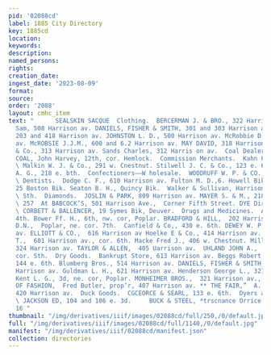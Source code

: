 ```yaml
---
pid: '02088cd'
label: 1885 City Directory
key: 1885cd
location: 
keywords: 
description: 
named_persons: 
rights: 
creation_date: 
ingest_date: '2023-08-09'
format: 
source: 
order: '2088'
layout: cmhc_item
text: "      SEALSKIN SACQUE  Clothing.  BERCERMAN J. & BRO., 322 Harrison av. Berry
  Sam, 508 Harrison av. DANIELS, FISHER & SMITH, 301 and 303 Harrison av, HARRIS M.,
  203 and 418 Harrison av. JOHNSTON L. D., 500 Harrison av. McRobbie D., 520% Harrison
  av. McROBSIE J.J.M., 600 and 6.2 Harrison av. MAY DAVID, 318 Harrison av. Nathan
  & Co., 313 Harrison av. Sands Charles, 312 Harris on av.  Coal Dealers.  CANON CITY
  COAL, John Harvey, 12th, cor. Hemlock.  Commission Merchants.  Kahn F., 111 e. 3a.
  \ Malkin W. J. & Co., 291 w. Cnestnut. Stilwell J. C. & Co., 123 e. 6th. Swanson
  A. G., 218 e. bth.  Confectioners——W holesale.  WOODRUFF W. P. & CO., 121 w. Chestnut.
  \ Dentists.  Dodge C. F., 610 Harrison av. Fulton M. D.,6. Howell Bik. Rose H. C.,
  25 Boston Bik. Seaton B. H., Quincy Bik.  Walker & Sullivan, Harrison av., nw. cor,
  \ Sth.  Diamonds.  JOSLIN & PARK, 809 Harrison av. MAYER S. & M., 218 Harrison av.
  \ 257  At BABCOCK’S, 501 Harrison Ave.,  Corner Fifth Street. DYE Directory Publishers.
  \ CORBETT & BALLENCER, 19 Symes Bik, Deuver.  Drugs and Medicines.  Assig M., 314e
  4th. Bower Ff. H., 6th, nw. cor, Poplar. BRADFORD & HILL,  202 Harrison av.  CANFIELD
  D.N.,  Poplar, ne. cor. 7th.  Canfield & Co,, 430 e. 6th. DEWEY W. P.,  502 Harrison
  av. ELLIOTT & CO.,  616 Harrison av Hoelke E & Co., 414 Harrison av. KOSTITCH S&S.
  T.,  601 Harrison av., cor. 6th. Macke Fred J., 406 w. Chestnut. Miller Jay S.,
  324 Harrison av. TAYLOR & ALLEN,  405 Uarrison av.  UHLAND JOHN A.,  Poplar, ne.
  cor. Sth.  Dry Goods.  Bankrupt Store, 613 Harrison av. Beggs Robert H., 142 and
  144 e. 6th. Blumberg Bros., 514 Harrison av. DANIELS, FISHER & SMITH,  3U1 and 303
  Harrison av. Guldman L. H., 621 Harrison av. Henderson George L., 321 w. Chestnut.
  Kent L. G., 3d, ne. cor, Poplar. MONHEIMER BROS.,  321 Harrison av., cor. 4th. PALACE
  OF FASHION,  Fred Butler, prop’r, 407 Harrison av. ** THE FAIR,”  A. Heller, prop‘r,
  420 Harrison av.  Duck Goods.  CGCEORCE & SEARL, 133 e. 6th.  Dyers and Scourers.
  \ JACKSON ED, 104 and 106 e. 3d.     BUCK & STEEL, *trscnance Orrice in THe ciry.
  16 "
thumbnail: "/img/derivatives/iiif/images/02088cd/full/250,/0/default.jpg"
full: "/img/derivatives/iiif/images/02088cd/full/1140,/0/default.jpg"
manifest: "/img/derivatives/iiif/02088cd/manifest.json"
collection: directories
---
```

